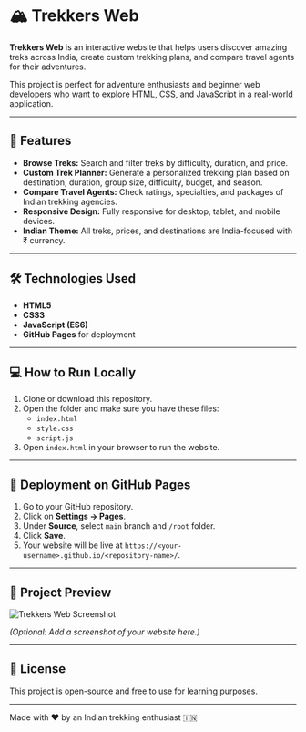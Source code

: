 # 🏔️ Trekkers Web

**Trekkers Web** is an interactive website that helps users discover amazing treks across India, create custom trekking plans, and compare travel agents for their adventures.  

This project is perfect for adventure enthusiasts and beginner web developers who want to explore HTML, CSS, and JavaScript in a real-world application.  

---

## 🔹 Features

- **Browse Treks:** Search and filter treks by difficulty, duration, and price.  
- **Custom Trek Planner:** Generate a personalized trekking plan based on destination, duration, group size, difficulty, budget, and season.  
- **Compare Travel Agents:** Check ratings, specialties, and packages of Indian trekking agencies.  
- **Responsive Design:** Fully responsive for desktop, tablet, and mobile devices.  
- **Indian Theme:** All treks, prices, and destinations are India-focused with ₹ currency.  

---

## 🛠️ Technologies Used

- **HTML5**
- **CSS3**
- **JavaScript (ES6)**
- **GitHub Pages** for deployment  

---

## 💻 How to Run Locally

1. Clone or download this repository.  
2. Open the folder and make sure you have these files:
   - `index.html`
   - `style.css`
   - `script.js`  
3. Open `index.html` in your browser to run the website.  

---

## 🚀 Deployment on GitHub Pages

1. Go to your GitHub repository.  
2. Click on **Settings → Pages**.  
3. Under **Source**, select `main` branch and `/root` folder.  
4. Click **Save**.  
5. Your website will be live at `https://<your-username>.github.io/<repository-name>/`.  

---

## 🎯 Project Preview

![Trekkers Web Screenshot](screenshot.png)  

*(Optional: Add a screenshot of your website here.)*

---

## 📄 License

This project is open-source and free to use for learning purposes.  

---

Made with ❤️ by an Indian trekking enthusiast 🇮🇳
